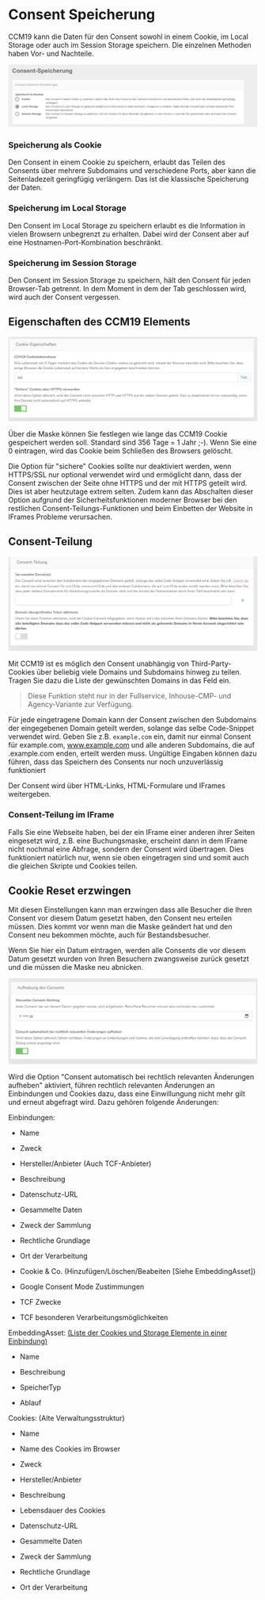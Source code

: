 # Consent Speicherung

CCM19 kann die Daten für den Consent sowohl in einem Cookie, im Local Storage oder auch im Session Storage speichern. Die einzelnen Methoden haben Vor- und Nachteile.

![screenshot-2020.09.30-14_25_38-CCM19 - Cookie Consent Management Software (1)](../assets/screenshot-2020.09.30-14_25_38-CCM19%20-%20Cookie%20Consent%20Management%20Software%20(1).jpg)

### Speicherung als Cookie

Den Consent in einem Cookie zu speichern, erlaubt das Teilen des Consents über mehrere Subdomains und verschiedene Ports, aber kann die Seitenladezeit geringfügig verlängern. Das ist die klassische Speicherung der Daten.



### Speicherung im Local Storage

Den Consent im Local Storage zu speichern erlaubt es die Information in vielen Browsern unbegrenzt zu erhalten. Dabei wird der Consent aber auf eine Hostnamen-Port-Kombination beschränkt.



### Speicherung im Session Storage

Den Consent im Session Storage zu speichern, hält den Consent für jeden Browser-Tab getrennt. In dem Moment in dem der Tab geschlossen wird, wird auch der Consent vergessen.



## Eigenschaften des CCM19 Elements

![screenshot-1641906509765 (1)](../assets/screenshot-1641906509765%20(1).jpg)

Über die Maske können Sie festlegen wie lange das CCM19 Cookie gespeichert werden soll. Standard sind 356 Tage = 1 Jahr ;-). Wenn Sie eine 0 eintragen, wird das Cookie beim Schließen des Browsers gelöscht.

Die Option für "sichere" Cookies sollte nur deaktiviert werden, wenn HTTPS/SSL nur optional verwendet wird und ermöglicht dann, dass der Consent zwischen der Seite ohne HTTPS und der mit HTTPS geteilt wird. Dies ist aber heutzutage extrem selten. Zudem kann das Abschalten dieser Option aufgrund der Sicherheitsfunktionen moderner Browser bei den restlichen Consent-Teilungs-Funktionen und beim Einbetten der Website in IFrames Probleme verursachen.



## Consent-Teilung

![screenshot-1641906640564](../assets/screenshot-1641906640564-16419066808212.jpg)

Mit CCM19 ist es möglich den Consent unabhängig von Third-Party-Cookies über beliebig viele Domains und Subdomains hinweg zu teilen. Tragen Sie dazu die Liste der gewünschten Domains in das Feld ein.

> Diese Funktion steht nur in der Fullservice, Inhouse-CMP- und Agency-Variante zur Verfügung.

Für jede eingetragene Domain kann der Consent zwischen den Subdomains der eingegebenen Domain geteilt werden, solange das selbe Code-Snippet verwendet wird. Geben Sie z.B. <code>example.com</code> ein, damit nur einmal Consent für example.com, www.example.com und alle anderen Subdomains, die auf .example.com enden, erteilt werden muss. Ungültige Eingaben können dazu führen, dass das Speichern des Consents nur noch unzuverlässig funktioniert

Der Consent wird über HTML-Links, HTML-Formulare und IFrames weitergeben.

### Consent-Teilung im IFrame

Falls Sie eine Webseite haben, bei der ein IFrame einer anderen ihrer Seiten eingesetzt wird, z.B. eine Buchungsmaske, erscheint dann in dem IFrame nicht nochmal eine Abfrage, sondern der Consent wird übertragen. Dies funktioniert natürlich nur, wenn sie oben eingetragen sind und somit auch die gleichen Skripte und Cookies teilen.

## Cookie Reset erzwingen

Mit diesen Einstellungen kann man erzwingen dass alle Besucher die Ihren Consent vor diesem Datum gesetzt haben, den Consent neu erteilen müssen. Dies kommt vor wenn man die Maske geändert hat und den Consent neu bekommen möchte, auch für Bestandsbesucher.

Wenn Sie hier ein Datum eintragen, werden alle Consents die vor diesem Datum gesetzt wurden von Ihren Besuchern zwangsweise zurück gesetzt und die müssen die Maske neu abnicken.

![screenshot-1641906827649](../assets/screenshot-1641906827649.jpg)

Wird die Option "Consent automatisch bei rechtlich relevanten Änderungen aufheben" aktiviert, führen rechtlich relevanten Änderungen an Einbindungen und Cookies dazu, dass eine Einwillungung nicht mehr gilt und erneut abgefragt wird. Dazu gehören folgende Änderungen:

Einbindungen:

* Name

* Zweck

* Hersteller/Anbieter (Auch TCF-Anbieter)

* Beschreibung

* Datenschutz-URL

* Gesammelte Daten

* Zweck der Sammlung

* Rechtliche Grundlage

* Ort der Verarbeitung

* Cookie & Co. (Hinzufügen/Löschen/Beabeiten [Siehe EmbeddingAsset])

* Google Consent Mode Zustimmungen

* TCF Zwecke

* TCF besonderen Verarbeitungsmöglichkeiten

EmbeddingAsset: [(Liste der Cookies und Storage Elemente in einer Einbindung)](../funktionen/cookies-und-andere.md)

* Name

* Beschreibung

* SpeicherTyp

* Ablauf

Cookies: (Alte Verwaltungsstruktur)

* Name

* Name des Cookies im Browser

* Zweck

* Hersteller/Anbieter

* Beschreibung

* Lebensdauer des Cookies

* Datenschutz-URL

* Gesammelte Daten

* Zweck der Sammlung

* Rechtliche Grundlage

* Ort der Verarbeitung
